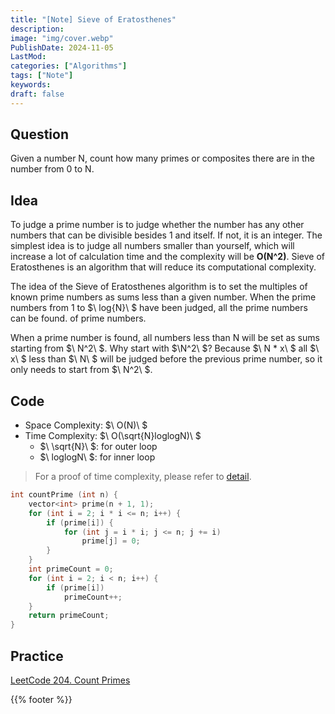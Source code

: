 ```yaml
---
title: "[Note] Sieve of Eratosthenes"
description:
image: "img/cover.webp"
PublishDate: 2024-11-05
LastMod: 
categories: ["Algorithms"]
tags: ["Note"]
keywords:
draft: false
---
```


## Question

Given a number N, count how many primes or composites there are in the number from 0 to N.

## Idea

To judge a prime number is to judge whether the number has any other numbers that can be divisible besides 1 and itself. If not, it is an integer. The simplest idea is to judge all numbers smaller than yourself, which will increase a lot of calculation time and the complexity will be **O(N^2)**. Sieve of Eratosthenes is an algorithm that will reduce its computational complexity.

The idea of the Sieve of Eratosthenes algorithm is to set the multiples of known prime numbers as sums less than a given number. When the prime numbers from 1 to $\ log{N}\ $ have been judged, all the prime numbers can be found. of prime numbers.

When a prime number is found, all numbers less than N will be set as sums starting from $\ N^2\ $. Why start with $\N^2\ $? Because $\ N * x\ $ all $\ x\ $ less than $\ N\ $ will be judged before the previous prime number, so it only needs to start from $\ N^2\ $.

## Code

- Space Complexity: $\ O(N)\ $
- Time Complexity: $\ O(\sqrt{N}loglogN)\ $
    - $\ \sqrt{N}\ $: for outer loop
    - $\ loglogN\ $: for inner loop

> For a proof of time complexity, please refer to [detail](http://www.cs.umd.edu/~gasarch/BLOGPAPERS/sump.pdf).

```cpp
int countPrime (int n) {
    vector<int> prime(n + 1, 1);
    for (int i = 2; i * i <= n; i++) {
        if (prime[i]) {
            for (int j = i * i; j <= n; j += i)
                prime[j] = 0;
        }
    }
    int primeCount = 0;
    for (int i = 2; i < n; i++) {
        if (prime[i])
            primeCount++;
    }
    return primeCount;
}
```

## Practice

[LeetCode 204. Count Primes](https://leetcode.com/problems/count-primes/)

{{% footer %}}
